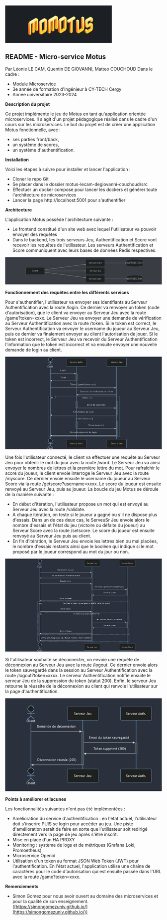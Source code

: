 ![alt text](./img/motus_logo.png)

## README - Micro-service Motus
Par Léonie LE CAM, Quentin DE GIOVANNI, Matteo COUCHOUD
Dans le cadre :
- Module Microservice
- 3e année de formation d'Ingénieur à CY-TECH Cergy
- Année universitaire 2023-2024

**Description du projet**

Ce projet implémente le jeu de Motus en tant qu'application orientée microservices. Il s'agit d'un projet pédagogique réalisé dans le cadre d'un cours sur les microservices.
Le but du projet est de créer une application Motus fonctionnelle, avec : 
- ses parties front/back,
- un système de scores,
- un système d'authentification.

**Installation**

Voici les étapes à suivre pour installer et lancer l'application :
- Cloner le repo Git
- Se placer dans le dossier motus-lecam-degiovanni-couchoud/src
- Effectuer un docker compose pour lancer les dockers et générer toute l'architecture de microservices
- Lancer la page http://localhost:5001 pour s'authentifier

**Architecture**

L'application Motus possède l'architecture suivante :
- Le frontend constitué d'un site web avec lequel l'utilisateur va pouvoir envoyer des requêtes
- Dans le backend, les trois serveurs Jeu, Authentification et Score vont recevoir les requêtes de l'utilisateur. Les serveurs Authentification et Score communiquent avec leurs bases de données Redis respectives.

![alt text](./img/architecture.png)

**Fonctionnement des requêtes entre les différents services**

Pour s'authentifier, l'utilisateur va envoyer ses identifiants au Serveur Authentification avec la route /login. Ce dernier va renvoyer un token (code d'autorisation), que le client va envoyer au Serveur Jeu avec la route /game?token=xxxx. Le Serveur Jeu va envoyer une demande de vérification au Serveur Authentification avec la route /token. Si le token est correct, le Serveur Authentification va envoyer le username du joueur au Serveur Jeu, puis ce dernier va finalement envoyer au client l'autorisation de jouer. Si le token est incorrect, le Serveur Jeu va recevoir du Serveur Authentification l'information que le token est incorrect et va ensuite envoyer une nouvelle demande de login au client.

![alt text](./img/authentification.png)

Une fois l'utilisateur connecté, le client va effectuer une requête au Serveur Jeu pour obtenir le mot du jour avec la route /word. Le Serveur Jeu va ainsi envoyer le nombres de lettres et la première lettre du mot. Pour rafraîchir le score du joueur, le client envoie interroge le Serveur Jeu avec la route /myscore. Ce dernier envoie ensuite le username du joueur au Serveur Score via la route /getscore?username=xxxx. Le score du joueur est ensuite renvoyé au Serveur Jeu, puis au joueur.
La boucle du jeu Motus se déroule de la manière suivante :
- En début d'itération, l'utilisateur propose un mot qui est envoyé au Serveur Jeu avec la route /validate.
- A chaque itération, on teste si le joueur a gagné ou s'il ne dispose plus d'essais. Dans un de ces deux cas, le ServeuSr Jeu envoie alors le nombre d'essais et l'état du jeu (victoire ou défaite du joueur) au Serveur Score avec la route /setscore. Le score du joueur est ensuite renvoyé au Serveur Jeu puis au client.
- En fin d'itération, le Serveur Jeu envoie les lettres bien ou mal placées, le nombre d'essais restants ainsi que le booléen qui indique si le mot proposé par le joueur correspond au mot du jour ou non.

![alt text](./img/motus_game_and_score.png)

Si l'utilisateur souhaite se déconnecter, on envoie une requête de déconnexion au Serveur Jeu avec la route /logout. Ce dernier envoie alors le token sauvegardé dans la session au Serveur Authentification avec la route /logout?token=xxxx. Le serveur Authentification notifie ensuite le serveur Jeu de la suppression du token (statut 200). Enfin, le serveur Jeu retourne la réussite de la déconnexion au client qui renvoie l'utilisateur sur la page d'authentification.

![alt text](./img/deconnexion.png)

**Points à améliorer et lacunes**

Les fonctionnalités suivantes n'ont pas été implémentées :
- Amélioration du service d'authentification : en l'état actuel, l'utilisateur doit s'inscrire PUIS se login pour accéder au jeu. Une piste d'amélioration serait de faire en sorte que l'utilisateur soit redirigé directement vers la page de jeu après s'être inscrit.
- Mise en place d'un HA PROXY
- Monitoring : système de logs et de métriques (Grafana Loki, Promoetheus)
- Microservice Openid
- Utilisation d'un token au format JSON Web Token (JWT) pour l'authentification. En l'état actuel, l'application utilise une chaîne de caractères pour le code d'autorisation qui est ensuite passée dans l'URL avec la route /game?token=xxxx.

**Remerciements**

* Simon Gomez pour nous avoir ouvert au domaine des microservices et pour la qualité de son enseignement. ([https://simongomezuniv.github.io/](https://simongomezuniv.github.io/))
